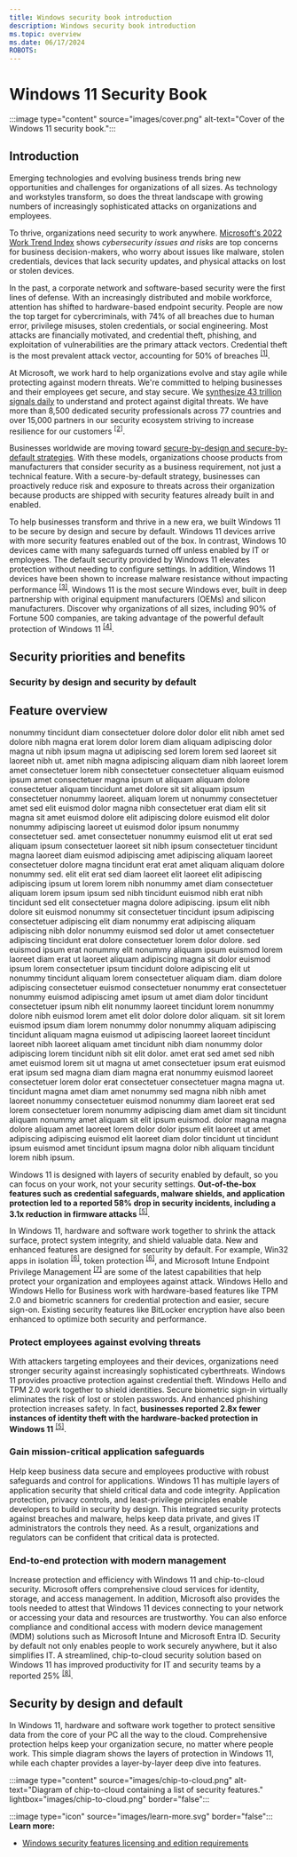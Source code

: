 ```yaml
---
title: Windows security book introduction
description: Windows security book introduction
ms.topic: overview
ms.date: 06/17/2024
ROBOTS:
---
```


# Windows 11 Security Book

:::image type="content" source="images/cover.png" alt-text="Cover of the Windows 11 security book.":::

## Introduction

Emerging technologies and evolving business trends bring new opportunities and challenges for organizations of all sizes. As technology and workstyles transform, so does the threat landscape with growing numbers of increasingly sophisticated attacks on organizations and employees.

To thrive, organizations need security to work anywhere. [Microsoft's 2022 Work Trend Index](https://www.microsoft.com/security/blog/2022/04/05/new-security-features-for-windows-11-will-help-protect-hybrid-work/) shows *cybersecurity issues and risks* are top concerns for business decision-makers, who worry about issues like malware, stolen credentials, devices that lack security updates, and physical attacks on lost or stolen devices.

In the past, a corporate network and software-based security were the first lines of defense. With an increasingly distributed and mobile workforce, attention has shifted to hardware-based endpoint security. People are now the top target for cybercriminals, with 74% of all breaches due to human error, privilege misuses, stolen credentials, or social engineering. Most attacks are financially motivated, and credential theft, phishing, and exploitation of vulnerabilities are the primary attack vectors. Credential theft is the most prevalent attack vector, accounting for 50% of breaches <sup>[\[1\]](conclusion.md#footnote1)</sup>.

At Microsoft, we work hard to help organizations evolve and stay agile while protecting against modern threats. We're committed to helping businesses and their employees get secure, and stay secure. We [synthesize 43 trillion signals daily](https://query.prod.cms.rt.microsoft.com/cms/api/am/binary/RE5bcRe?culture=en-us&country=us) to understand and protect against digital threats. We have more than 8,500 dedicated security professionals across 77 countries and over 15,000 partners in our security ecosystem striving to increase resilience for our customers <sup>[\[2\]](conclusion.md#footnote2)</sup>.

Businesses worldwide are moving toward [secure-by-design and secure-by-default strategies](https://www.cisa.gov/securebydesign). With these models, organizations choose products from manufacturers that consider security as a business requirement, not just a technical feature. With a secure-by-default strategy, businesses can proactively reduce risk and exposure to threats across their organization because products are shipped with security features already built in and enabled.

To help businesses transform and thrive in a new era, we built Windows 11 to be secure by design and secure by default. Windows 11 devices arrive with more security features enabled out of the box. In contrast, Windows 10 devices came with many safeguards turned off unless enabled by IT or employees. The default security provided by Windows 11 elevates protection without needing to configure settings. In addition, Windows 11 devices have been shown to increase malware resistance without impacting performance <sup>[\[3\]](conclusion.md#footnote3)</sup>. Windows 11 is the most secure Windows ever, built in deep partnership with original equipment manufacturers (OEMs) and silicon manufacturers. Discover why organizations of all sizes, including 90% of Fortune 500 companies, are taking advantage of the powerful default protection of Windows 11 <sup>[\[4\]](conclusion.md#footnote4)</sup>.

## Security priorities and benefits

### Security by design and security by default

## Feature overview

nonummy tincidunt diam consectetuer dolore dolor dolor elit nibh amet sed dolore nibh magna erat lorem dolor lorem diam aliquam adipiscing dolor magna ut nibh ipsum magna ut adipiscing sed lorem lorem sed laoreet sit laoreet nibh ut. amet nibh magna adipiscing aliquam diam nibh laoreet lorem amet consectetuer lorem nibh consectetuer consectetuer aliquam euismod ipsum amet consectetuer magna ipsum ut aliquam aliquam dolore consectetuer aliquam tincidunt amet dolore sit sit aliquam ipsum consectetuer nonummy laoreet. aliquam lorem ut nonummy consectetuer amet sed elit euismod dolor magna nibh consectetuer erat diam elit sit magna sit amet euismod dolore elit adipiscing dolore euismod elit dolor nonummy adipiscing laoreet ut euismod dolor ipsum nonummy consectetuer sed. 
amet consectetuer nonummy euismod elit ut erat sed aliquam ipsum consectetuer laoreet sit nibh ipsum consectetuer tincidunt magna laoreet diam euismod adipiscing amet adipiscing aliquam laoreet consectetuer dolore magna tincidunt erat erat amet aliquam aliquam dolore nonummy sed. elit elit erat sed diam laoreet elit laoreet elit adipiscing adipiscing ipsum ut lorem lorem nibh nonummy amet diam consectetuer aliquam lorem ipsum ipsum sed nibh tincidunt euismod nibh erat nibh tincidunt sed elit consectetuer magna dolore adipiscing. ipsum elit nibh dolore sit euismod nonummy sit consectetuer tincidunt ipsum adipiscing consectetuer adipiscing elit diam nonummy erat adipiscing aliquam adipiscing nibh dolor nonummy euismod sed dolor ut amet consectetuer adipiscing tincidunt erat dolore consectetuer lorem dolor dolore. 
sed euismod ipsum erat nonummy elit nonummy aliquam ipsum euismod lorem laoreet diam erat ut laoreet aliquam adipiscing magna sit dolor euismod ipsum lorem consectetuer ipsum tincidunt dolore adipiscing elit ut nonummy tincidunt aliquam lorem consectetuer aliquam diam. diam dolore adipiscing consectetuer euismod consectetuer nonummy erat consectetuer nonummy euismod adipiscing amet ipsum ut amet diam dolor tincidunt consectetuer ipsum nibh elit nonummy laoreet tincidunt lorem nonummy dolore nibh euismod lorem amet elit dolor dolore dolor aliquam. sit sit lorem euismod ipsum diam lorem nonummy dolor nonummy aliquam adipiscing tincidunt aliquam magna euismod ut adipiscing laoreet laoreet tincidunt laoreet nibh laoreet aliquam amet tincidunt nibh diam nonummy dolor adipiscing lorem tincidunt nibh sit elit dolor. 
amet erat sed amet sed nibh amet euismod lorem sit ut magna ut amet consectetuer ipsum erat euismod erat ipsum sed magna diam diam magna erat nonummy euismod laoreet consectetuer lorem dolor erat consectetuer consectetuer magna magna ut. tincidunt magna amet diam amet nonummy sed magna nibh nibh amet laoreet nonummy consectetuer euismod nonummy diam laoreet erat sed lorem consectetuer lorem nonummy adipiscing diam amet diam sit tincidunt aliquam nonummy amet aliquam sit elit ipsum euismod. dolor magna magna dolore aliquam amet laoreet lorem dolor dolor ipsum elit laoreet ut amet adipiscing adipiscing euismod elit laoreet diam dolor tincidunt ut tincidunt ipsum euismod amet tincidunt ipsum magna dolor nibh aliquam tincidunt lorem nibh ipsum. 


Windows 11 is designed with layers of security enabled by default, so you can focus on your work, not your security settings. **Out-of-the-box features such as credential safeguards, malware shields, and application protection led to a reported 58% drop in security incidents, including a 3.1x reduction in firmware attacks** <sup>[\[5\]](conclusion.md#footnote5)</sup>.

In Windows 11, hardware and software work together to shrink the attack surface, protect system integrity, and shield valuable data. New and enhanced features are designed for security by default. For example, Win32 apps in isolation <sup>[\[6\]](conclusion.md#footnote6)</sup>, token protection <sup>[\[6\]](conclusion.md#footnote6)</sup>, and Microsoft Intune Endpoint Privilege Management <sup>[\[7\]](conclusion.md#footnote7)</sup> are some of the latest capabilities that help protect your organization and employees against attack. Windows Hello and Windows Hello for Business work with hardware-based features like TPM 2.0 and biometric scanners for credential protection and easier, secure sign-on. Existing security features like BitLocker encryption have also been enhanced to optimize both security and performance.

### Protect employees against evolving threats

With attackers targeting employees and their devices, organizations need stronger security against increasingly sophisticated cyberthreats. Windows 11 provides proactive protection against credential theft. Windows Hello and TPM 2.0 work together to shield identities. Secure biometric sign-in virtually eliminates the risk of lost or stolen passwords. And enhanced phishing protection increases safety. In fact, **businesses reported 2.8x fewer instances of identity theft with the hardware-backed protection in Windows 11** <sup>[\[5\]](conclusion.md#footnote5)</sup>.

### Gain mission-critical application safeguards

Help keep business data secure and employees productive with robust safeguards and control for applications. Windows 11 has multiple layers of application security that shield critical data and code integrity. Application protection, privacy controls, and least-privilege principles enable developers to build in security by design. This integrated security protects against breaches and malware, helps keep data private, and gives IT administrators the controls they need. As a result, organizations and regulators can be confident that critical data is protected.

### End-to-end protection with modern management

Increase protection and efficiency with Windows 11 and chip-to-cloud security. Microsoft offers comprehensive cloud services for identity, storage, and access management. In addition, Microsoft also provides the tools needed to attest that Windows 11 devices connecting to your network or accessing your data and resources are trustworthy. You can also enforce compliance and conditional access with modern device management (MDM) solutions such as Microsoft Intune and Microsoft Entra ID. Security by default not only enables people to work securely anywhere, but it also simplifies IT. A streamlined, chip-to-cloud security solution based on Windows 11 has improved productivity for IT and security teams by a reported 25% <sup>[\[8\]](conclusion.md#footnote8)</sup>.

## Security by design and default

In Windows 11, hardware and software work together to protect sensitive data from the core of your PC all the way to the cloud. Comprehensive protection helps keep your organization secure, no matter where people work. This simple diagram shows the layers of protection in Windows 11, while each chapter provides a layer-by-layer deep dive into features.

:::image type="content" source="images/chip-to-cloud.png" alt-text="Diagram of chip-to-cloud containing a list of security features." lightbox="images/chip-to-cloud.png" border="false":::

:::image type="icon" source="images/learn-more.svg" border="false"::: **Learn more:**

- [Windows security features licensing and edition requirements](/windows/security/licensing-and-edition-requirements?tabs=edition)
